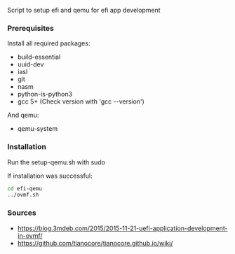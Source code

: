 Script to setup efi and qemu for efi app development

### Prerequisites
Install all required packages:
- build-essential
- uuid-dev 
- iasl 
- git
- nasm
- python-is-python3
- gcc 5+ (Check version with 'gcc --version')

And qemu:
- qemu-system

### Installation
Run the setup-qemu.sh with sudo

If installation was successful:
``` sh
cd efi-qemu
../ovmf.sh
```

### Sources
- https://blog.3mdeb.com/2015/2015-11-21-uefi-application-development-in-ovmf/
- https://github.com/tianocore/tianocore.github.io/wiki/
